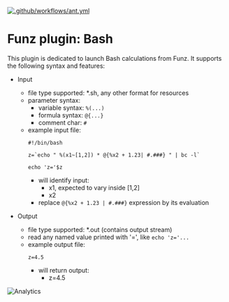 [![.github/workflows/ant.yml](https://github.com/Funz/plugin-Bash/actions/workflows/ant.yml/badge.svg)](https://github.com/Funz/plugin-Bash/actions/workflows/ant.yml)

# Funz plugin: Bash

This plugin is dedicated to launch Bash calculations from Funz.
It supports the following syntax and features:

  * Input
    * file type supported: *.sh, any other format for resources
    * parameter syntax: 
      * variable syntax: `%(...)`
      * formula syntax: `@{...}`
      * comment char: `#`
    * example input file:
        ```
        #!/bin/bash

        z=`echo " %(x1~[1,2]) * @{%x2 + 1.23| #.###} " | bc -l`

        echo 'z='$z
        ```
      * will identify input:
        * x1, expected to vary inside [1,2]
        * x2
      * replace `@{%x2 + 1.23 | #.###}` expression by its evaluation

  * Output
    * file type supported: *.out (contains output stream)
    * read any named value printed with '=', like `echo 'z='...`
    * example output file:
        ```
        z=4.5
        ```
        * will return output:
          * z=4.5 



![Analytics](https://ga-beacon.appspot.com/UA-109580-20/plugin-Bash)
